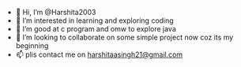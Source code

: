 - 👋 Hi, I’m @Harshita2003
- 👀 I’m interested in learning and exploring coding 
- 🌱 I’m good at c program and omw to explore java 
- 💞️ I’m looking to collaborate on some simple project now coz its my beginning 
- 📫 plis contact me on harshitaasingh21@gmail.com 

<!---
Harshita2003/Harshita2003 is a ✨ special ✨ repository because its `README.md` (this file) appears on your GitHub profile.
You can click the Preview link to take a look at your changes.
--->
